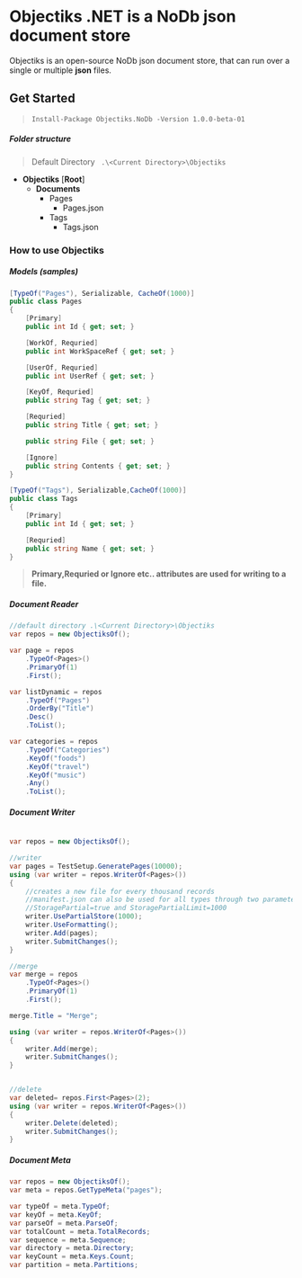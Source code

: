 # Objectiks .NET is a NoDb json document store 

Objectiks is an open-source NoDb json document store, that can run over a single or multiple **json** files.



## Get Started

> ```Install-Package Objectiks.NoDb -Version 1.0.0-beta-01```

##### Folder structure

> Default Directory ``` .\<Current Directory>\Objectiks```

- **Objectiks** [**Root**]
  - **Documents**
    - Pages
      - Pages.json
    - Tags
      - Tags.json
  
### How to use Objectiks

##### Models (samples)

```csharp
[TypeOf("Pages"), Serializable, CacheOf(1000)]
public class Pages
{
    [Primary]
    public int Id { get; set; }

    [WorkOf, Requried]
    public int WorkSpaceRef { get; set; }

    [UserOf, Requried]
    public int UserRef { get; set; }

    [KeyOf, Requried]
    public string Tag { get; set; }

    [Requried]
    public string Title { get; set; }

    public string File { get; set; }

    [Ignore]
    public string Contents { get; set; }
}

[TypeOf("Tags"), Serializable,CacheOf(1000)]
public class Tags
{
    [Primary]
    public int Id { get; set; }

    [Requried]
    public string Name { get; set; }
}

```

> **Primary,Requried or Ignore  etc.. attributes are used for writing to a file.**


##### Document Reader

```csharp
//default directory .\<Current Directory>\Objectiks
var repos = new ObjectiksOf();
```

```csharp
var page = repos
    .TypeOf<Pages>()
    .PrimaryOf(1)
    .First();
```

```csharp
var listDynamic = repos
    .TypeOf("Pages")
    .OrderBy("Title")
    .Desc()
    .ToList();

var categories = repos
    .TypeOf("Categories")
    .KeyOf("foods")
    .KeyOf("travel")
    .KeyOf("music")
    .Any()
    .ToList();

```

##### Document Writer

```csharp

var repos = new ObjectiksOf();

//writer
var pages = TestSetup.GeneratePages(10000);
using (var writer = repos.WriterOf<Pages>())
{
    //creates a new file for every thousand records
    //manifest.json can also be used for all types through two parameters.
    //StoragePartial=true and StoragePartialLimit=1000
    writer.UsePartialStore(1000);
    writer.UseFormatting();
    writer.Add(pages);
    writer.SubmitChanges();
}

//merge
var merge = repos
    .TypeOf<Pages>()
    .PrimaryOf(1)
    .First();

merge.Title = "Merge";

using (var writer = repos.WriterOf<Pages>())
{
    writer.Add(merge);
    writer.SubmitChanges();
}


//delete
var deleted= repos.First<Pages>(2);
using (var writer = repos.WriterOf<Pages>())
{
    writer.Delete(deleted);
    writer.SubmitChanges();
}

```

##### Document Meta

```csharp
var repos = new ObjectiksOf();
var meta = repos.GetTypeMeta("pages");

var typeOf = meta.TypeOf;
var keyOf = meta.KeyOf;
var parseOf = meta.ParseOf;
var totalCount = meta.TotalRecords;
var sequence = meta.Sequence;
var directory = meta.Directory;
var keyCount = meta.Keys.Count;
var partition = meta.Partitions;

```










